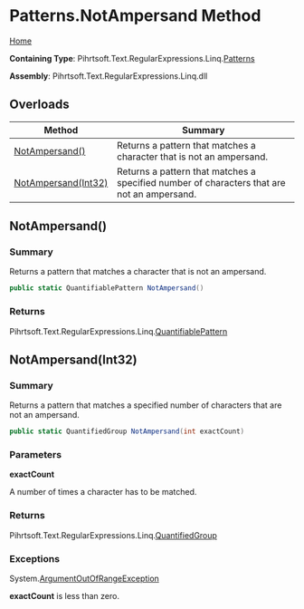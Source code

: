 # Patterns\.NotAmpersand Method

[Home](../../../../../../README.md)

**Containing Type**: Pihrtsoft\.Text\.RegularExpressions\.Linq\.[Patterns](../README.md)

**Assembly**: Pihrtsoft\.Text\.RegularExpressions\.Linq\.dll

## Overloads

| Method | Summary |
| ------ | ------- |
| [NotAmpersand()](#Pihrtsoft_Text_RegularExpressions_Linq_Patterns_NotAmpersand) | Returns a pattern that matches a character that is not an ampersand\. |
| [NotAmpersand(Int32)](#Pihrtsoft_Text_RegularExpressions_Linq_Patterns_NotAmpersand_System_Int32_) | Returns a pattern that matches a specified number of characters that are not an ampersand\. |

## NotAmpersand\(\) <a name="Pihrtsoft_Text_RegularExpressions_Linq_Patterns_NotAmpersand"></a>

### Summary

Returns a pattern that matches a character that is not an ampersand\.

```csharp
public static QuantifiablePattern NotAmpersand()
```

### Returns

Pihrtsoft\.Text\.RegularExpressions\.Linq\.[QuantifiablePattern](../../QuantifiablePattern/README.md)

## NotAmpersand\(Int32\) <a name="Pihrtsoft_Text_RegularExpressions_Linq_Patterns_NotAmpersand_System_Int32_"></a>

### Summary

Returns a pattern that matches a specified number of characters that are not an ampersand\.

```csharp
public static QuantifiedGroup NotAmpersand(int exactCount)
```

### Parameters

**exactCount**

A number of times a character has to be matched\.

### Returns

Pihrtsoft\.Text\.RegularExpressions\.Linq\.[QuantifiedGroup](../../QuantifiedGroup/README.md)

### Exceptions

System\.[ArgumentOutOfRangeException](https://docs.microsoft.com/en-us/dotnet/api/system.argumentoutofrangeexception)

**exactCount** is less than zero\.

